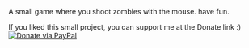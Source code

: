 A small game where you shoot zombies with the mouse. have fun.

If you liked this small project, you can support me at the Donate link :) [![Donate via PayPal](https://img.shields.io/badge/Donate-PayPal-blue.svg)](https://www.paypal.me/wampirlucas)


